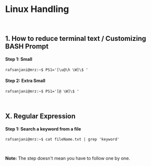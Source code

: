 # Linux Handling

&nbsp;

## 1. How to reduce terminal text / Customizing BASH Prompt

#### Step 1: Small
```console
rafsanjani@mrz:~$ PS1='[\u@\h \W]\$ '
```
#### Step 2: Extra Small
```console
rafsanjani@mrz:~$ PS1='[@ \W]\$ '
```
&nbsp;

## X. Regular Expression

#### Step 1: Search a keyword from a file
```console
rafsanjani@mrz:~$ cat fileName.txt | grep 'keyword'
```

&nbsp;
&nbsp;


**Note:** The step doesn't mean you have to follow one by one.
